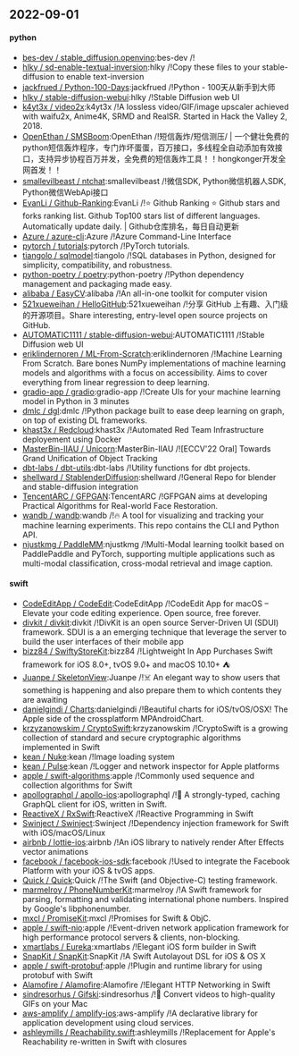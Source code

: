 ## 2022-09-01

#### python
* [bes-dev / stable_diffusion.openvino](https://github.com/bes-dev/stable_diffusion.openvino):bes-dev /!
* [hlky / sd-enable-textual-inversion](https://github.com/hlky/sd-enable-textual-inversion):hlky /!Copy these files to your stable-diffusion to enable text-inversion
* [jackfrued / Python-100-Days](https://github.com/jackfrued/Python-100-Days):jackfrued /!Python - 100天从新手到大师
* [hlky / stable-diffusion-webui](https://github.com/hlky/stable-diffusion-webui):hlky /!Stable Diffusion web UI
* [k4yt3x / video2x](https://github.com/k4yt3x/video2x):k4yt3x /!A lossless video/GIF/image upscaler achieved with waifu2x, Anime4K, SRMD and RealSR. Started in Hack the Valley 2, 2018.
* [OpenEthan / SMSBoom](https://github.com/OpenEthan/SMSBoom):OpenEthan /!短信轰炸/短信测压/ | 一个健壮免费的python短信轰炸程序，专门炸坏蛋蛋，百万接口，多线程全自动添加有效接口，支持异步协程百万并发，全免费的短信轰炸工具！！hongkonger开发全网首发！！
* [smallevilbeast / ntchat](https://github.com/smallevilbeast/ntchat):smallevilbeast /!微信SDK, Python微信机器人SDK, Python微信WebApi接口
* [EvanLi / Github-Ranking](https://github.com/EvanLi/Github-Ranking):EvanLi /!⭐
Github Ranking
⭐
Github stars and forks ranking list. Github Top100 stars list of different languages. Automatically update daily. | Github仓库排名，每日自动更新
* [Azure / azure-cli](https://github.com/Azure/azure-cli):Azure /!Azure Command-Line Interface
* [pytorch / tutorials](https://github.com/pytorch/tutorials):pytorch /!PyTorch tutorials.
* [tiangolo / sqlmodel](https://github.com/tiangolo/sqlmodel):tiangolo /!SQL databases in Python, designed for simplicity, compatibility, and robustness.
* [python-poetry / poetry](https://github.com/python-poetry/poetry):python-poetry /!Python dependency management and packaging made easy.
* [alibaba / EasyCV](https://github.com/alibaba/EasyCV):alibaba /!An all-in-one toolkit for computer vision
* [521xueweihan / HelloGitHub](https://github.com/521xueweihan/HelloGitHub):521xueweihan /!分享 GitHub 上有趣、入门级的开源项目。Share interesting, entry-level open source projects on GitHub.
* [AUTOMATIC1111 / stable-diffusion-webui](https://github.com/AUTOMATIC1111/stable-diffusion-webui):AUTOMATIC1111 /!Stable Diffusion web UI
* [eriklindernoren / ML-From-Scratch](https://github.com/eriklindernoren/ML-From-Scratch):eriklindernoren /!Machine Learning From Scratch. Bare bones NumPy implementations of machine learning models and algorithms with a focus on accessibility. Aims to cover everything from linear regression to deep learning.
* [gradio-app / gradio](https://github.com/gradio-app/gradio):gradio-app /!Create UIs for your machine learning model in Python in 3 minutes
* [dmlc / dgl](https://github.com/dmlc/dgl):dmlc /!Python package built to ease deep learning on graph, on top of existing DL frameworks.
* [khast3x / Redcloud](https://github.com/khast3x/Redcloud):khast3x /!Automated Red Team Infrastructure deployement using Docker
* [MasterBin-IIAU / Unicorn](https://github.com/MasterBin-IIAU/Unicorn):MasterBin-IIAU /![ECCV'22 Oral] Towards Grand Unification of Object Tracking
* [dbt-labs / dbt-utils](https://github.com/dbt-labs/dbt-utils):dbt-labs /!Utility functions for dbt projects.
* [shellward / StablenderDiffusion](https://github.com/shellward/StablenderDiffusion):shellward /!General Repo for blender and stable-diffusion integration
* [TencentARC / GFPGAN](https://github.com/TencentARC/GFPGAN):TencentARC /!GFPGAN aims at developing Practical Algorithms for Real-world Face Restoration.
* [wandb / wandb](https://github.com/wandb/wandb):wandb /!🔥
A tool for visualizing and tracking your machine learning experiments. This repo contains the CLI and Python API.
* [njustkmg / PaddleMM](https://github.com/njustkmg/PaddleMM):njustkmg /!Multi-Modal learning toolkit based on PaddlePaddle and PyTorch, supporting multiple applications such as multi-modal classification, cross-modal retrieval and image caption.

#### swift
* [CodeEditApp / CodeEdit](https://github.com/CodeEditApp/CodeEdit):CodeEditApp /!CodeEdit App for macOS – Elevate your code editing experience. Open source, free forever.
* [divkit / divkit](https://github.com/divkit/divkit):divkit /!DivKit is an open source Server-Driven UI (SDUI) framework. SDUI is a an emerging technique that leverage the server to build the user interfaces of their mobile app
* [bizz84 / SwiftyStoreKit](https://github.com/bizz84/SwiftyStoreKit):bizz84 /!Lightweight In App Purchases Swift framework for iOS 8.0+, tvOS 9.0+ and macOS 10.10+
⛺
* [Juanpe / SkeletonView](https://github.com/Juanpe/SkeletonView):Juanpe /!☠️
An elegant way to show users that something is happening and also prepare them to which contents they are awaiting
* [danielgindi / Charts](https://github.com/danielgindi/Charts):danielgindi /!Beautiful charts for iOS/tvOS/OSX! The Apple side of the crossplatform MPAndroidChart.
* [krzyzanowskim / CryptoSwift](https://github.com/krzyzanowskim/CryptoSwift):krzyzanowskim /!CryptoSwift is a growing collection of standard and secure cryptographic algorithms implemented in Swift
* [kean / Nuke](https://github.com/kean/Nuke):kean /!Image loading system
* [kean / Pulse](https://github.com/kean/Pulse):kean /!Logger and network inspector for Apple platforms
* [apple / swift-algorithms](https://github.com/apple/swift-algorithms):apple /!Commonly used sequence and collection algorithms for Swift
* [apollographql / apollo-ios](https://github.com/apollographql/apollo-ios):apollographql /!📱
A strongly-typed, caching GraphQL client for iOS, written in Swift.
* [ReactiveX / RxSwift](https://github.com/ReactiveX/RxSwift):ReactiveX /!Reactive Programming in Swift
* [Swinject / Swinject](https://github.com/Swinject/Swinject):Swinject /!Dependency injection framework for Swift with iOS/macOS/Linux
* [airbnb / lottie-ios](https://github.com/airbnb/lottie-ios):airbnb /!An iOS library to natively render After Effects vector animations
* [facebook / facebook-ios-sdk](https://github.com/facebook/facebook-ios-sdk):facebook /!Used to integrate the Facebook Platform with your iOS & tvOS apps.
* [Quick / Quick](https://github.com/Quick/Quick):Quick /!The Swift (and Objective-C) testing framework.
* [marmelroy / PhoneNumberKit](https://github.com/marmelroy/PhoneNumberKit):marmelroy /!A Swift framework for parsing, formatting and validating international phone numbers. Inspired by Google's libphonenumber.
* [mxcl / PromiseKit](https://github.com/mxcl/PromiseKit):mxcl /!Promises for Swift & ObjC.
* [apple / swift-nio](https://github.com/apple/swift-nio):apple /!Event-driven network application framework for high performance protocol servers & clients, non-blocking.
* [xmartlabs / Eureka](https://github.com/xmartlabs/Eureka):xmartlabs /!Elegant iOS form builder in Swift
* [SnapKit / SnapKit](https://github.com/SnapKit/SnapKit):SnapKit /!A Swift Autolayout DSL for iOS & OS X
* [apple / swift-protobuf](https://github.com/apple/swift-protobuf):apple /!Plugin and runtime library for using protobuf with Swift
* [Alamofire / Alamofire](https://github.com/Alamofire/Alamofire):Alamofire /!Elegant HTTP Networking in Swift
* [sindresorhus / Gifski](https://github.com/sindresorhus/Gifski):sindresorhus /!🌈
Convert videos to high-quality GIFs on your Mac
* [aws-amplify / amplify-ios](https://github.com/aws-amplify/amplify-ios):aws-amplify /!A declarative library for application development using cloud services.
* [ashleymills / Reachability.swift](https://github.com/ashleymills/Reachability.swift):ashleymills /!Replacement for Apple's Reachability re-written in Swift with closures
